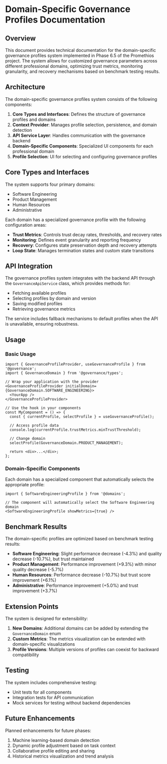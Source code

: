 # Domain-Specific Governance Profiles Documentation

## Overview

This document provides technical documentation for the domain-specific governance profiles system implemented in Phase 6.5 of the Promethios project. The system allows for customized governance parameters across different professional domains, optimizing trust metrics, monitoring granularity, and recovery mechanisms based on benchmark testing results.

## Architecture

The domain-specific governance profiles system consists of the following components:

1. **Core Types and Interfaces**: Defines the structure of governance profiles and domains
2. **Context Provider**: Manages profile selection, persistence, and domain detection
3. **API Service Layer**: Handles communication with the governance backend
4. **Domain-Specific Components**: Specialized UI components for each professional domain
5. **Profile Selection**: UI for selecting and configuring governance profiles

## Core Types and Interfaces

The system supports four primary domains:

- Software Engineering
- Product Management
- Human Resources
- Administrative

Each domain has a specialized governance profile with the following configuration areas:

- **Trust Metrics**: Controls trust decay rates, thresholds, and recovery rates
- **Monitoring**: Defines event granularity and reporting frequency
- **Recovery**: Configures state preservation depth and recovery attempts
- **Loop State**: Manages termination states and custom state transitions

## API Integration

The governance profiles system integrates with the backend API through the `GovernanceApiService` class, which provides methods for:

- Fetching available profiles
- Selecting profiles by domain and version
- Saving modified profiles
- Retrieving governance metrics

The service includes fallback mechanisms to default profiles when the API is unavailable, ensuring robustness.

## Usage

### Basic Usage

```tsx
import { GovernanceProfileProvider, useGovernanceProfile } from '@governance';
import { GovernanceDomain } from '@governance/types';

// Wrap your application with the provider
<GovernanceProfileProvider initialDomain={GovernanceDomain.SOFTWARE_ENGINEERING}>
  <YourApp />
</GovernanceProfileProvider>

// Use the hook in your components
const MyComponent = () => {
  const { currentProfile, selectProfile } = useGovernanceProfile();
  
  // Access profile data
  console.log(currentProfile.trustMetrics.minTrustThreshold);
  
  // Change domain
  selectProfile(GovernanceDomain.PRODUCT_MANAGEMENT);
  
  return <div>...</div>;
};
```

### Domain-Specific Components

Each domain has a specialized component that automatically selects the appropriate profile:

```tsx
import { SoftwareEngineeringProfile } from '@domains';

// The component will automatically select the Software Engineering domain
<SoftwareEngineeringProfile showMetrics={true} />
```

## Benchmark Results

The domain-specific profiles are optimized based on benchmark testing results:

- **Software Engineering**: Slight performance decrease (-4.3%) and quality decrease (-10.7%), but trust maintained
- **Product Management**: Performance improvement (+9.3%) with minor quality decrease (-5.7%)
- **Human Resources**: Performance decrease (-10.7%) but trust score improvement (+6.1%)
- **Administrative**: Performance improvement (+5.0%) and trust improvement (+3.7%)

## Extension Points

The system is designed for extensibility:

1. **New Domains**: Additional domains can be added by extending the `GovernanceDomain` enum
2. **Custom Metrics**: The metrics visualization can be extended with domain-specific visualizations
3. **Profile Versions**: Multiple versions of profiles can coexist for backward compatibility

## Testing

The system includes comprehensive testing:

- Unit tests for all components
- Integration tests for API communication
- Mock services for testing without backend dependencies

## Future Enhancements

Planned enhancements for future phases:

1. Machine learning-based domain detection
2. Dynamic profile adjustment based on task context
3. Collaborative profile editing and sharing
4. Historical metrics visualization and trend analysis
